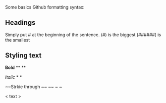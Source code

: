 Some basics Github formatting syntax:
## Headings
Simply put # at the beginning of the sentence.
(#) is the biggest
(######) is the smallest

## Styling text
**Bold** ** <text> **   

*Italic*    * <text> *

~~Strkie through ~~     ~~ <text> ~ ~

<Subscript>       < text >